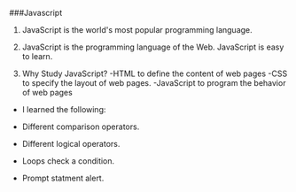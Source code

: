 ###Javascript

1. JavaScript is the world's most popular programming language.

2. JavaScript is the programming language of the Web. JavaScript is easy to learn.

3. Why Study JavaScript? -HTML to define the content of web pages -CSS to specify the layout of web pages. -JavaScript to program the behavior of web pages


* I learned the following:

 * Different comparison operators.

 * Different logical operators.

 * Loops check a condition.

 * Prompt statment alert.